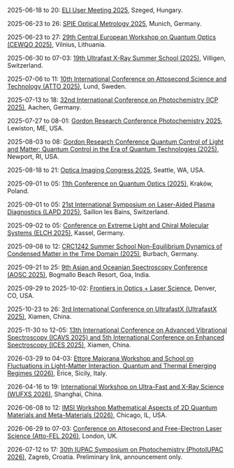 2025-06-18 to 20: [ELI User Meeting 2025](https://indico.eli-laser.eu/event/194/ "This meeting focuses on high-intensity laser research, covering laser-plasma interactions, attosecond science, and particle acceleration. Topics include EUV generation, laser-driven fusion, and applications in physics and biology, emphasizing ELI facility experiments."), Szeged, Hungary.

2025-06-23 to 26: [SPIE Optical Metrology 2025](https://spie.org/conferences-and-exhibitions/optical-metrology "Focuses on optical metrology, covering precision measurement, interferometry, and optical sensing. Topics include surface characterization, dimensional metrology, and applications in manufacturing and nanotechnology, emphasizing advanced optical techniques and computational analysis."), Munich, Germany.

2025-06-23 to 27: [29th Central European Workshop on Quantum Optics (CEWQO 2025)](https://www.cewqo29.ff.vu.lt/ "CEWQO 2025 focuses on quantum optics, covering photonics, quantum entanglement, and optical coherence. Topics include quantum communication, single-photon sources, and applications in quantum information, emphasizing experimental and theoretical advancements in optical quantum systems."), Vilnius, Lithuania.

2025-06-30 to 07-03: [19th Ultrafast X-Ray Summer School (2025)](https://indico.psi.ch/event/17172/ "This summer school focuses on ultrafast X-ray science, covering X-ray free-electron lasers, time-resolved spectroscopy, and plasma interactions. Topics include ultrafast dynamics, structural biology, and applications in materials science, emphasizing experimental and computational X-ray techniques."), Villigen, Switzerland.

2025-07-06 to 11: [10th International Conference on Attosecond Science and Technology (ATTO 2025)](http://attox.se "ATTO 2025 focuses on attosecond science, covering ultrafast laser pulses, electron dynamics, and time-resolved spectroscopy. Topics include attosecond pulse generation, quantum coherence, and applications in chemistry and materials, emphasizing experimental and theoretical advancements in ultrafast phenomena."), Lund, Sweden.

2025-07-13 to 18: [32nd International Conference on Photochemistry (ICP 2025)](https://www.icp2025.de/ "ICP 2025 focuses on photochemistry, covering photoinduced reactions, excited-state dynamics, and time-resolved spectroscopy. Topics include photocatalysis, solar energy conversion, and applications in biology and materials, emphasizing experimental and computational photochemical research."), Aachen, Germany.

2025-07-27 to 08-01: [Gordon Research Conference Photochemistry 2025](https://www.grc.org/photochemistry-conference/2025/ "Investigates photochemistry, covering light-induced reactions, energy transfer, and photophysical properties. Topics include photocatalysis, fluorescence spectroscopy, and applications in energy, environmental, and biological systems, emphasizing experimental and theoretical advancements."), Lewiston, ME, USA.

2025-08-03 to 08: [Gordon Research Conference Quantum Control of Light and Matter: Quantum Control in the Era of Quantum Technologies (2025)](https://www.grc.org/quantum-control-of-light-and-matter-conference/2025/ "This conference focuses on quantum control of light and matter, covering coherent control, quantum optics, and quantum state engineering. Topics include quantum computing, photonics, and applications in quantum technologies, emphasizing experimental and theoretical quantum control advancements."), Newport, RI, USA.

2025-08-18 to 21: [Optica Imaging Congress 2025](https://www.optica.org/events/congress/imaging_and_applied_optics_congress/ "Focuses on imaging technologies, covering optical imaging, computational imaging, and microscopy. Topics include biomedical imaging, machine vision, and image processing, with applications in healthcare and industry, emphasizing optical and computational innovations."), Seattle, WA, USA.

2025-09-01 to 05: [11th Conference on Quantum Optics (2025)](https://quantumoptics11.confer.uj.edu.pl/ "Quantum Optics XI focuses on quantum optics, covering photon entanglement, quantum coherence, and ultrafast spectroscopy. Topics include applications in quantum information, nonlinear optics, and photonics, emphasizing experimental and theoretical advancements in quantum optical phenomena and technologies."), Kraków, Poland.

2025-09-01 to 05: [21st International Symposium on Laser-Aided Plasma Diagnostics (LAPD 2025)](https://lapd21.epfl.ch "LAPD 2025 focuses on laser-aided plasma diagnostics, covering laser spectroscopy, Thomson scattering, and plasma imaging. Topics include applications in fusion research, astrophysical plasmas, and plasma processing, emphasizing advanced laser-based techniques for plasma characterization."), Saillon les Bains, Switzerland.

2025-09-02 to 05: [Conference on Extreme Light and Chiral Molecular Systems (ELCH 2025)](https://atom.uni-frankfurt.de/elch2025/ "ELCH 2025 focuses on extreme light and chiral molecular systems, covering ultrafast laser interactions, chirality, and molecular dynamics. Topics include applications in stereochemistry, quantum control, and photonics, emphasizing experimental and theoretical studies of light-molecule interactions."), Kassel, Germany.

2025-09-08 to 12: [CRC1242 Summer School Non-Equilibrium Dynamics of Condensed Matter in the Time Domain (2025)](https://www.uni-due.de/sfb1242/summerschool2025.php "Focuses on non-equilibrium dynamics in condensed matter, covering ultrafast spectroscopy, time-resolved experiments, and theoretical modeling. Topics include electron-phonon interactions, phase transitions, and applications in materials science, emphasizing time-domain techniques."), Burbach, Germany.

2025-09-21 to 25: [9th Asian and Oceanian Spectroscopy Conference (AOSC 2025)](https://www.aosc2025.co.in/ "Covers spectroscopy advancements, focusing on vibrational, electronic, and X-ray techniques. Topics include molecular structure analysis, material characterization, and applications in chemistry, physics, and biology, emphasizing experimental and computational approaches."), Bogmallo Beach Resort, Goa, India.

2025-09-29 to 2025-10-02: [Frontiers in Optics + Laser Science](https://www.optica.org/en-us/events/fiols/ "The conference explores optics and laser science, focusing on quantum and classical applications. Topics include photonics, quantum optics, and laser spectroscopy. Discussions cover advancements in quantum computing and astrophysical measurements, emphasizing optical technologies."), Denver, CO, USA.

2025-10-23 to 26: [3rd International Conference on UltrafastX (UltrafastX 2025)](https://ultrafastx.com "UltrafastX 2025 focuses on ultrafast science, covering femtosecond spectroscopy, attosecond physics, and laser-matter interactions. Topics include applications in materials science, chemistry, and quantum technologies, emphasizing experimental and computational methods for studying ultrafast dynamical processes."), Xiamen, China.

2025-11-30 to 12-05: [13th International Conference on Advanced Vibrational Spectroscopy (ICAVS 2025) and 5th International Conference on Enhanced Spectroscopy (ICES 2025)](https://icavs.xmu.edu.cn "ICAVS and ICES 2025 focus on vibrational spectroscopy, covering Raman, infrared, and enhanced spectroscopic techniques. Topics include applications in materials science, biophysics, and environmental chemistry, emphasizing experimental and computational advances in molecular structure and dynamics analysis."), Xiamen, China.

2026-03-29 to 04-03: [Ettore Majorana Workshop and School on Fluctuations in Light-Matter Interaction, Quantum and Thermal Emerging Regimes (2026)](https://nesmcq.sciencesconf.org/ "Investigates fluctuations in light-matter interactions, covering quantum and thermal regimes. Topics include quantum optics, polariton dynamics, and stochastic processes, with applications in photonics and quantum technologies, emphasizing theoretical and experimental insights."), Erice, Sicily, Italy.

2026-04-16 to 19: [International Workshop on Ultra-Fast and X-Ray Science (WUFXS 2026)](http://lps.ecnu.edu.cn/wufxs2026/ "WUFXS 2026 explores ultrafast and X-ray science, covering attosecond pulses, X-ray spectroscopy, and laser-matter interactions. Topics include applications in materials science, chemical dynamics, and biophysics, emphasizing experimental and computational methods for ultrafast and X-ray studies."), Shanghai, China.

2026-06-08 to 12: [IMSI Workshop Mathematical Aspects of 2D Quantum Materials and Meta-Materials (2026)](https://www.imsi.institute/activities/mathematical-aspects-of-2d-quantum-materials-and-meta-materials/ "This workshop explores 2D quantum materials and metamaterials, covering topological phases, electronic properties, and photonics. Topics include graphene, transition metal dichalcogenides, and metamaterial design, emphasizing mathematical and computational methods for quantum material properties and applications."), Chicago, IL, USA.

2026-06-29 to 07-03: [Conference on Attosecond and Free-Electron Laser Science (Atto-FEL 2026)](https://www.linkedin.com/posts/agapi-emmanouilidou-2702a06b_dear-all-the-atto-fel-2026-conference-on-activity-7298750876557443072-TpFc/ "Atto-FEL 2026 focuses on attosecond and free-electron laser science, covering ultrafast spectroscopy, electron dynamics, and laser technologies. Topics include applications in chemical physics, materials science, and biophysics, emphasizing experimental and computational methods for ultrafast phenomena."), London, UK.

2026-07-12 to 17: [30th IUPAC Symposium on Photochemistry (PhotoIUPAC 2026)](https://www.linkedin.com/posts/photoiupac-iupac-symposium-on-photochemistry-9643a7302_presentation-of-the-30th-photoiupac-symposium-activity-7220066280253333508-04x6/ "Explores photochemistry advancements, covering photochemical reactions, excited-state dynamics, and photophysical processes. Topics include photocatalysis, solar energy conversion, and applications in materials and biological systems, emphasizing experimental and computational studies."), Zagreb, Croatia. Preliminary link, announcement only.


